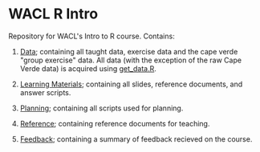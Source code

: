 # WACL R Intro
Repository for WACL's Intro to R course. Contains:

1. [Data](./data/); containing all taught data, exercise data and the cape verde "group exercise" data. All data (with the exception of the raw Cape Verde data) is acquired using [get_data.R](./get_data.R).

2. [Learning Materials](./learning_materials/); containing all slides, reference documents, and answer scripts.

3. [Planning](./planning/); containing all scripts used for planning.

4. [Reference](./reference); containing reference documents for teaching.

5. [Feedback](./feedback); containing a summary of feedback recieved on the course.

